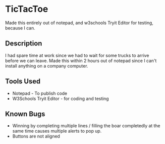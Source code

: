 # TicTacToe
Made this entirely out of notepad, and w3schools Tryit Editor for testing, because I can.



Description
-----------

I had spare time at work since we had to wait for some trucks to arrive before we can leave. Made this within 2 hours out of 
notepad since I can't install anything on a company computer. 


Tools Used
----------

- Notepad - To publish code
- W3Schools Tryit Editor - for coding and testing


Known Bugs
----------
- Winning by completing multiple lines / filling the boar completedly at the same time causes multiple alerts to pop up. 
- Buttons are not aligned

